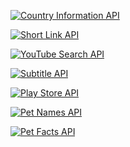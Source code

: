 [![Country Information API](https://github-readme-stats.vercel.app/api/pin/?username=FayasNoushad&repo=Country-Info-API)](https://country-info-api.vercel.app/)

[![Short Link API](https://github-readme-stats.vercel.app/api/pin/?username=FayasNoushad&repo=Short-Link-API)](https://short-link-api.vercel.app/)

[![YouTube Search API](https://github-readme-stats.vercel.app/api/pin/?username=FayasNoushad&repo=YouTube-Search-API)](https://youtube-search-api.vercel.app/)

[![Subtitle API](https://github-readme-stats.vercel.app/api/pin/?username=FayasNoushad&repo=Subtitle-API)](https://subtitle-api.vercel.app/)

[![Play Store API](https://github-readme-stats.vercel.app/api/pin/?username=FayasNoushad&repo=Play-Store-API)](https://play-store-api.vercel.app/)

[![Pet Names API](https://github-readme-stats.vercel.app/api/pin/?username=FayasNoushad&repo=Pet-Names-API)](https://pet-names-api.vercel.app/)

[![Pet Facts API](https://github-readme-stats.vercel.app/api/pin/?username=FayasNoushad&repo=Pet-Facts-API)](https://pet-facts-api.vercel.app/)
